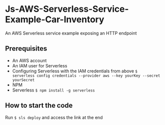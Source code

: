 # Js-AWS-Serverless-Service-Example-Car-Inventory
 An AWS Serverless service example exposing an HTTP endpoint

## Prerequisites
- An AWS account
- An IAM user for Serverless
- Configuring Serverless with the IAM credentials from above
```$ serverless config credentials --provider aws --key yourKey --secret yourSecret```
- NPM
- Serverless
```$ npm install -g serverless```

## How to start the code
Run ```$ sls deploy``` and access the link at the end
